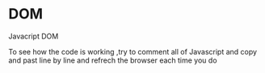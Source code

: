 # DOM
Javacript DOM 
<!-- https://developer.mozilla.org/en-US/docs/Learn/JavaScript/Client-side_web_APIs/Manipulating_documents#active_learning_basic_dom_manipulation -->

To see how the code is working ,try to comment all of  Javascript 
and copy and past line by line  and refrech the browser each time you do

 <!-- https://developer.mozilla.org/en-US/docs/Web/API/Document/styleSheets -->